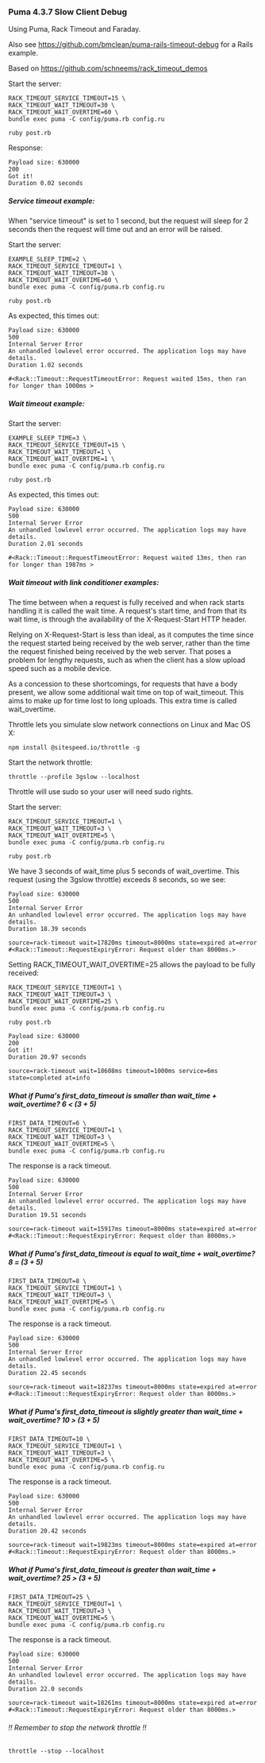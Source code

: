 ### Puma 4.3.7 Slow Client Debug

Using Puma, Rack Timeout and Faraday.

Also see https://github.com/bmclean/puma-rails-timeout-debug for a Rails example.

Based on https://github.com/schneems/rack_timeout_demos

Start the server:

    RACK_TIMEOUT_SERVICE_TIMEOUT=15 \
    RACK_TIMEOUT_WAIT_TIMEOUT=30 \
    RACK_TIMEOUT_WAIT_OVERTIME=60 \
    bundle exec puma -C config/puma.rb config.ru

    ruby post.rb

Response:

    Payload size: 630000
    200
    Got it!
    Duration 0.02 seconds

##### Service timeout example:

When "service timeout" is set to 1 second, but the request will sleep for 2 seconds then the request will time out and an error will be raised.

Start the server:

    EXAMPLE_SLEEP_TIME=2 \
    RACK_TIMEOUT_SERVICE_TIMEOUT=1 \
    RACK_TIMEOUT_WAIT_TIMEOUT=30 \
    RACK_TIMEOUT_WAIT_OVERTIME=60 \
    bundle exec puma -C config/puma.rb config.ru

    ruby post.rb

As expected, this times out:

    Payload size: 630000
    500
    Internal Server Error
    An unhandled lowlevel error occurred. The application logs may have details.
    Duration 1.02 seconds

    #<Rack::Timeout::RequestTimeoutError: Request waited 15ms, then ran for longer than 1000ms >

##### Wait timeout example:

Start the server:

    EXAMPLE_SLEEP_TIME=3 \
    RACK_TIMEOUT_SERVICE_TIMEOUT=15 \
    RACK_TIMEOUT_WAIT_TIMEOUT=1 \
    RACK_TIMEOUT_WAIT_OVERTIME=1 \
    bundle exec puma -C config/puma.rb config.ru

    ruby post.rb

As expected, this times out:

    Payload size: 630000
    500
    Internal Server Error
    An unhandled lowlevel error occurred. The application logs may have details.
    Duration 2.01 seconds

    #<Rack::Timeout::RequestTimeoutError: Request waited 13ms, then ran for longer than 1987ms >

##### Wait timeout with link conditioner examples:

The time between when a request is fully received and when rack starts handling it is called 
the wait time. A request's start time, and from that its wait time, is through the availability 
of the X-Request-Start HTTP header.

Relying on X-Request-Start is less than ideal, as it computes the time since the request started 
being received by the web server, rather than the time the request finished being received by the 
web server. That poses a problem for lengthy requests, such as when the client has a slow upload 
speed such as a mobile device.

As a concession to these shortcomings, for requests that have a body present, we allow some 
additional wait time on top of wait_timeout. This aims to make up for time lost to long 
uploads. This extra time is called wait_overtime.

Throttle lets you simulate slow network connections on Linux and Mac OS X:   

    npm install @sitespeed.io/throttle -g

Start the network throttle:

    throttle --profile 3gslow --localhost

Throttle will use sudo so your user will need sudo rights.

Start the server:

    RACK_TIMEOUT_SERVICE_TIMEOUT=1 \
    RACK_TIMEOUT_WAIT_TIMEOUT=3 \
    RACK_TIMEOUT_WAIT_OVERTIME=5 \
    bundle exec puma -C config/puma.rb config.ru

    ruby post.rb

We have 3 seconds of wait_time plus 5 seconds of wait_overtime.
This request (using the 3gslow throttle) exceeds 8 seconds, so we see:

    Payload size: 630000
    500
    Internal Server Error
    An unhandled lowlevel error occurred. The application logs may have details.
    Duration 18.39 seconds

    source=rack-timeout wait=17820ms timeout=8000ms state=expired at=error    
    #<Rack::Timeout::RequestExpiryError: Request older than 8000ms.>

Setting RACK_TIMEOUT_WAIT_OVERTIME=25 allows the payload to be fully received:

    RACK_TIMEOUT_SERVICE_TIMEOUT=1 \
    RACK_TIMEOUT_WAIT_TIMEOUT=3 \
    RACK_TIMEOUT_WAIT_OVERTIME=25 \
    bundle exec puma -C config/puma.rb config.ru

    ruby post.rb

    Payload size: 630000
    200
    Got it!
    Duration 20.97 seconds

    source=rack-timeout wait=18608ms timeout=1000ms service=6ms state=completed at=info

##### What if Puma's first_data_timeout is smaller than wait_time + wait_overtime? 6 < (3 + 5)

    FIRST_DATA_TIMEOUT=6 \
    RACK_TIMEOUT_SERVICE_TIMEOUT=1 \
    RACK_TIMEOUT_WAIT_TIMEOUT=3 \
    RACK_TIMEOUT_WAIT_OVERTIME=5 \
    bundle exec puma -C config/puma.rb config.ru

The response is a rack timeout.

    Payload size: 630000
    500
    Internal Server Error
    An unhandled lowlevel error occurred. The application logs may have details.
    Duration 19.51 seconds

    source=rack-timeout wait=15917ms timeout=8000ms state=expired at=error
    #<Rack::Timeout::RequestExpiryError: Request older than 8000ms.>

##### What if Puma's first_data_timeout is equal to wait_time + wait_overtime? 8 = (3 + 5)

    FIRST_DATA_TIMEOUT=8 \
    RACK_TIMEOUT_SERVICE_TIMEOUT=1 \
    RACK_TIMEOUT_WAIT_TIMEOUT=3 \
    RACK_TIMEOUT_WAIT_OVERTIME=5 \
    bundle exec puma -C config/puma.rb config.ru

The response is a rack timeout.

    Payload size: 630000
    500
    Internal Server Error
    An unhandled lowlevel error occurred. The application logs may have details.
    Duration 22.45 seconds

    source=rack-timeout wait=18237ms timeout=8000ms state=expired at=error
    #<Rack::Timeout::RequestExpiryError: Request older than 8000ms.>

##### What if Puma's first_data_timeout is slightly greater than wait_time + wait_overtime? 10 > (3 + 5)

    FIRST_DATA_TIMEOUT=10 \
    RACK_TIMEOUT_SERVICE_TIMEOUT=1 \
    RACK_TIMEOUT_WAIT_TIMEOUT=3 \
    RACK_TIMEOUT_WAIT_OVERTIME=5 \
    bundle exec puma -C config/puma.rb config.ru

The response is a rack timeout.

    Payload size: 630000
    500
    Internal Server Error
    An unhandled lowlevel error occurred. The application logs may have details.
    Duration 20.42 seconds

    source=rack-timeout wait=19823ms timeout=8000ms state=expired at=error
    #<Rack::Timeout::RequestExpiryError: Request older than 8000ms.>

##### What if Puma's first_data_timeout is greater than wait_time + wait_overtime? 25 > (3 + 5)

    FIRST_DATA_TIMEOUT=25 \
    RACK_TIMEOUT_SERVICE_TIMEOUT=1 \
    RACK_TIMEOUT_WAIT_TIMEOUT=3 \
    RACK_TIMEOUT_WAIT_OVERTIME=5 \
    bundle exec puma -C config/puma.rb config.ru

The response is a rack timeout.

    Payload size: 630000
    500
    Internal Server Error
    An unhandled lowlevel error occurred. The application logs may have details.
    Duration 22.0 seconds

    source=rack-timeout wait=18261ms timeout=8000ms state=expired at=error
    #<Rack::Timeout::RequestExpiryError: Request older than 8000ms.>

###### !! Remember to stop the network throttle !!

    throttle --stop --localhost
